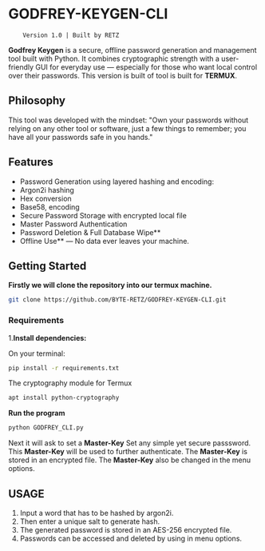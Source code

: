 # GODFREY-KEYGEN-CLI

        Version 1.0 | Built by RETZ

**Godfrey Keygen** is a secure, offline password generation and management tool built with Python. 
It combines cryptographic strength with a user-friendly GUI for everyday use — especially for those who want local control over their passwords.
This version is built of tool is built for **TERMUX**.

## Philosophy

This tool was developed with the mindset:
"Own your passwords without relying on any other tool or software, just a few things to remember; you have all your passwords safe in you hands."



## Features

- Password Generation using layered hashing and encoding:
- Argon2i hashing
- Hex conversion
- Base58, encoding 
- Secure Password Storage with encrypted local file
- Master Password Authentication
- Password Deletion & Full Database Wipe**
- Offline Use** — No data ever leaves your machine.

## Getting Started
**Firstly we will clone the repository into our termux machine.**
```bash
git clone https://github.com/BYTE-RETZ/GODFREY-KEYGEN-CLI.git
```
### Requirements

1.**Install dependencies:**

On your terminal:

```bash
pip install -r requirements.txt
```
The cryptography module for Termux
```bash
apt install python-cryptography
```
**Run the program**
```bash
python GODFREY_CLI.py
```


Next it will ask to set a **Master-Key**
Set any simple yet secure passsword.
This **Master-Key** will be used to further authenticate.
The **Master-Key** is stored in an encrypted file.
The **Master-Key** also be changed in the menu options.

## USAGE
1) Input a word that has to be hashed by argon2i.
2) Then enter a unique salt to generate hash.
3) The generated password is stored in an AES-256 encrypted file.
4) Passwords can be accessed and deleted by using in menu options.




